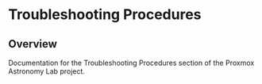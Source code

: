 # Troubleshooting Procedures

## Overview

Documentation for the Troubleshooting Procedures section of the Proxmox Astronomy Lab project.

